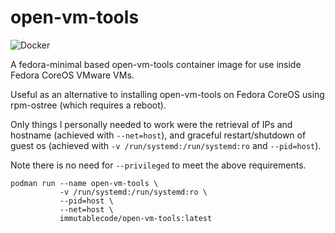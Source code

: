 open-vm-tools
=============

![Docker](https://github.com/immutablecode/open-vm-tools/workflows/Docker/badge.svg)

A fedora-minimal based open-vm-tools container image for use inside Fedora CoreOS VMware VMs.

Useful as an alternative to installing open-vm-tools on Fedora CoreOS using rpm-ostree (which requires a reboot). 

Only things I personally needed to work were the retrieval of IPs and hostname (achieved with `--net=host`), and graceful restart/shutdown of guest os (achieved with `-v /run/systemd:/run/systemd:ro` and `--pid=host`).

Note there is no need for `--privileged` to meet the above requirements.

```
podman run --name open-vm-tools \
           -v /run/systemd:/run/systemd:ro \
           --pid=host \
           --net=host \
           immutablecode/open-vm-tools:latest
```
